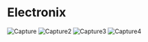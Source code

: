# Electronix

![Capture](https://github.com/UmerRj7/Electronix/assets/128451502/765c2aee-a35f-4778-90ed-eeb030bed6ba)
![Capture2](https://github.com/UmerRj7/Electronix/assets/128451502/a771ce5b-b68c-4211-8bb7-55eeb63ac504)
![Capture3](https://github.com/UmerRj7/Electronix/assets/128451502/f93feb53-a681-4819-ba7a-7e4502652fe3)
![Capture4](https://github.com/UmerRj7/Electronix/assets/128451502/4f630f8a-5b65-4175-973e-712c43ae134b)

